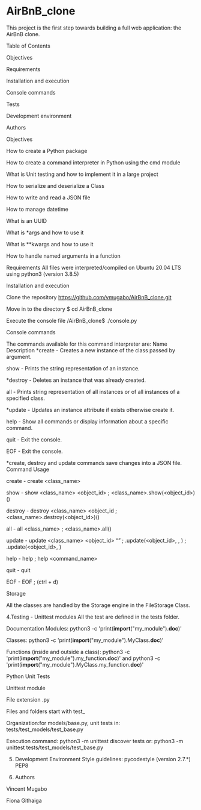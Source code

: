 # AirBnB_clone
This project is the first step towards building a full web application: the AirBnB clone.


Table of Contents

Objectives

Requirements

Installation and execution

Console commands

Tests

Development environment

Authors

Objectives

How to create a Python package


How to create a command interpreter in Python using the cmd module

What is Unit testing and how to implement it in a large project

How to serialize and deserialize a Class

How to write and read a JSON file

How to manage datetime

What is an UUID

What is *args and how to use it

What is **kwargs and how to use it

How to handle named arguments in a function

Requirements
All files were interpreted/compiled on Ubuntu 20.04 LTS using python3 (version 3.8.5)


Installation and execution

  Clone the repository
https://github.com/vmugabo/AirBnB_clone.git
    
 Move in to the directory
$ cd AirBnB_clone

Execute the console file
/AirBnB_clone$ ./console.py

Console commands

The commands available for this command interpreter are:
Name 	Description
*create 	- Creates a new instance of the class passed by argument.

show 	    - Prints the string representation of an instance.

*destroy 	- Deletes an instance that was already created.

all 	    - Prints string representation of all instances or of all instances of a specified class.

*update 	- Updates an instance attribute if exists otherwise create it.

help 	    - Show all commands or display information about a specific command.

quit 	    - Exit the console.

EOF 	    - Exit the console.

*create, destroy and update commands save changes into a JSON file.
Command 	Usage

create 	  - create <class_name>

show 	    - show <class_name> <object_id> ; <class_name>.show(<object_id>)()

destroy 	- destroy <class_name> <object_id ; <class_name>.destroy(<object_id>)()

all 	    - all <class_name> ; <class_name>.all()

update 	  - update <class_name> <object_id> <attribute name> “<attribute value>” ; <class name>.update(<object_id>, <attribute name>, <attribute value>) ; <class name>.update(<object_id>, <dictionary representation>)

help 	    - help ; help <command_name>

quit 	    - quit

EOF 	    - EOF ; (ctrl + d)

Storage

All the classes are handled by the Storage engine in the FileStorage Class.  
  
4.Testing - Unittest modules
All the test are defined in the tests folder.

  Documentation
Modules:
python3 -c 'print(__import__("my_module").__doc__)'

  Classes:
python3 -c 'print(__import__("my_module").MyClass.__doc__)'

  Functions (inside and outside a class):
python3 -c 'print(__import__("my_module").my_function.__doc__)'
and
python3 -c 'print(__import__("my_module").MyClass.my_function.__doc__)'

Python Unit Tests

  Unittest module

  File extension .py

  Files and folders start with test_

  Organization:for models/base.py, unit tests in: tests/test_models/test_base.py

  Execution command: python3 -m unittest discover tests
or: python3 -m unittest tests/test_models/test_base.py


  5. Development Environment
  Style guidelines:
    pycodestyle (version 2.7.*)
    PEP8
 
  6. Authors 
  
  Vincent Mugabo
  
  Fiona Githaiga 
